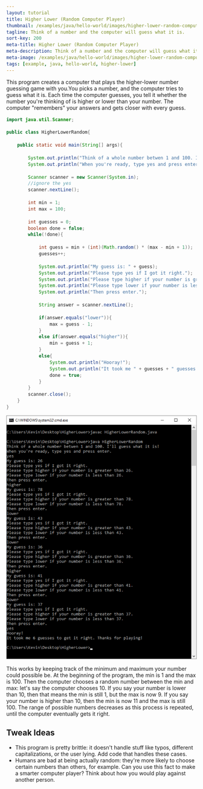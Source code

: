 ```yaml
---
layout: tutorial
title: Higher Lower (Random Computer Player)
thumbnail: /examples/java/hello-world/images/higher-lower-random-computer-player-2.png
tagline: Think of a number and the computer will guess what it is.
sort-key: 200
meta-title: Higher Lower (Random Computer Player)
meta-description: Think of a number and the computer will guess what it is.
meta-image: /examples/java/hello-world/images/higher-lower-random-computer-player-3.png
tags: [example, java, hello-world, higher-lower]
---
```


This program creates a computer that plays the higher-lower number guessing game with you.You picks a number, and the computer tries to guess what it is. Each time the computer guesses, you tell it whether the number you're thinking of is higher or lower than your number. The computer "remembers" your answers and gets closer with every guess.

```java
import java.util.Scanner;

public class HigherLowerRandom{

	public static void main(String[] args){
	
		System.out.println("Think of a whole number betwen 1 and 100. I'll guess what it is!");
		System.out.println("When you're ready, type yes and press enter.");
		
		Scanner scanner = new Scanner(System.in);
		//ignore the yes
		scanner.nextLine();
		
		int min = 1;
		int max = 100;
		
		int guesses = 0;
		boolean done = false;
		while(!done){
			
			int guess = min + (int)(Math.random() * (max - min + 1));
			guesses++;
			
			System.out.println("My guess is: " + guess);
			System.out.println("Please type yes if I got it right.");
			System.out.println("Please type higher if your number is greater than " + guess + ".");
			System.out.println("Please type lower if your number is less than " + guess + ".");
			System.out.println("Then press enter.");
			
			String answer = scanner.nextLine();
						
			if(answer.equals("lower")){
				max = guess - 1;
			}
			else if(answer.equals("higher")){
				min = guess + 1;
			}
			else{
				System.out.println("Hooray!");
				System.out.println("It took me " + guesses + " guesses to get it right. Thanks for playing!");	
				done = true;
			}
		}
		scanner.close();
	}
}
```

![higher lower game](/examples/java/hello-world/images/higher-lower-random-computer-player-1.png)

This works by keeping track of the minimum and maximum your number could possible be. At the beginning of the program, the min is 1 and the max is 100. Then the computer chooses a random number between the min and max: let's say the computer chooses 10. If you say your number is lower than 10, then that means the min is still 1, but the max is now 9. If you say your number is higher than 10, then the min is now 11 and the max is still 100. The range of possible numbers decreases as this process is repeated, until the computer eventually gets it right.

## Tweak Ideas

- This program is pretty brittle: it doesn't handle stuff like typos, different capitalizations, or the user lying. Add code that handles these cases.
- Humans are bad at being actually random: they're more likely to choose certain numbers than others, for example. Can you use this fact to make a smarter computer player? Think about how you would play against another person.